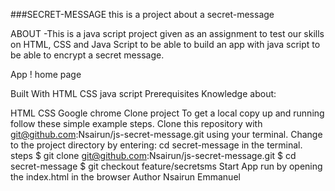 ###SECRET-MESSAGE
this is a project about a secret-message

ABOUT
-This is a java script project given as an assignment to test our skills on HTML, CSS and Java Script to be able to build an app with java script to be able to encrypt a secret message.

App
! home page

Built With
HTML
CSS
java script
Prerequisites
Knowledge about:

HTML
CSS
Google chrome
Clone project
To get a local copy up and running follow these simple example steps.
Clone this repository with git@github.com:Nsairun/js-secret-message.git using your terminal.
Change to the project directory by entering: cd secret-message in the terminal.
steps
$ git clone git@github.com:Nsairun/js-secret-message.git
$ cd secret-message
$ git checkout feature/secretsms
Start App
run by opening the index.html in the browser
Author
Nsairun Emmanuel
